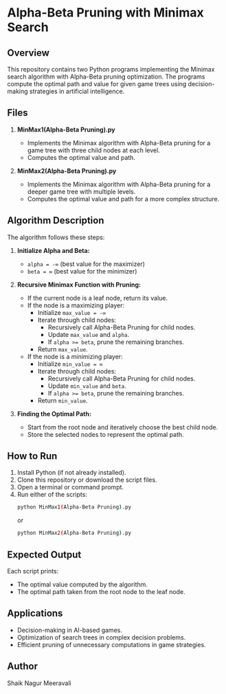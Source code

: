 # Alpha-Beta Pruning with Minimax Search

## Overview
This repository contains two Python programs implementing the Minimax search algorithm with Alpha-Beta pruning optimization. The programs compute the optimal path and value for given game trees using decision-making strategies in artificial intelligence.

## Files
1. **MinMax1(Alpha-Beta Pruning).py**
   - Implements the Minimax algorithm with Alpha-Beta pruning for a game tree with three child nodes at each level.
   - Computes the optimal value and path.

2. **MinMax2(Alpha-Beta Pruning).py**
   - Implements the Minimax algorithm with Alpha-Beta pruning for a deeper game tree with multiple levels.
   - Computes the optimal value and path for a more complex structure.

## Algorithm Description
The algorithm follows these steps:
1. **Initialize Alpha and Beta:**
   - `alpha = -∞` (best value for the maximizer)
   - `beta = ∞` (best value for the minimizer)

2. **Recursive Minimax Function with Pruning:**
   - If the current node is a leaf node, return its value.
   - If the node is a maximizing player:
     - Initialize `max_value = -∞`
     - Iterate through child nodes:
       - Recursively call Alpha-Beta Pruning for child nodes.
       - Update `max_value` and `alpha`.
       - If `alpha >= beta`, prune the remaining branches.
     - Return `max_value`.
   - If the node is a minimizing player:
     - Initialize `min_value = ∞`
     - Iterate through child nodes:
       - Recursively call Alpha-Beta Pruning for child nodes.
       - Update `min_value` and `beta`.
       - If `alpha >= beta`, prune the remaining branches.
     - Return `min_value`.

3. **Finding the Optimal Path:**
   - Start from the root node and iteratively choose the best child node.
   - Store the selected nodes to represent the optimal path.

## How to Run
1. Install Python (if not already installed).
2. Clone this repository or download the script files.
3. Open a terminal or command prompt.
4. Run either of the scripts:
   ```bash
   python MinMax1(Alpha-Beta Pruning).py
   ```
   or
   ```bash
   python MinMax2(Alpha-Beta Pruning).py
   ```

## Expected Output
Each script prints:
- The optimal value computed by the algorithm.
- The optimal path taken from the root node to the leaf node.

## Applications
- Decision-making in AI-based games.
- Optimization of search trees in complex decision problems.
- Efficient pruning of unnecessary computations in game strategies.

## Author
Shaik Nagur Meeravali

